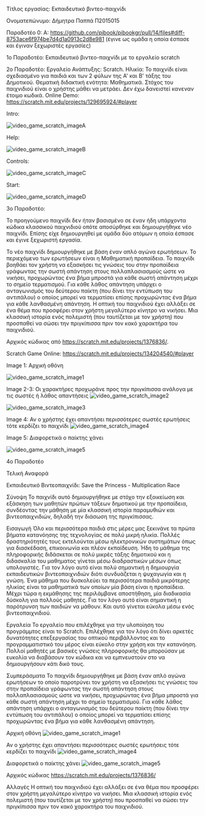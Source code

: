 Τίτλος εργασίας: Εκπαιδευτικό βιντεο-παιχνίδι

Ονοματεπώνυμο: Δήμητρα Παππά Π2015015

               

Παραδοτέο 0: 
Α: https://github.com/pibook/pibookgr/pull/14/files#diff-8753ace6f974be7d4d1a0913c2d8e981
(έγινε ως ομάδα η οποία έσπασε και έγιναν ξεχωριστές εργασίες)


1ο Παραδοτέο: Εκπαιδευτικό βιντεο-παιχνίδι με το εργαλείο scratch

2o Παραδοτέο: 
Εργαλείο Ανάπτυξης: Scratch. 
Ηλικία: Το παιχνίδι είναι σχεδιασμένο για παιδιά και των 2 φύλων της Α' και Β' τάξης του Δημοτικού. 
Θεματική διδακτική ενότητα: Μαθηματικά. 
Στόχος του παιχνιδιού είναι ο χρήστης μάθει να μετράει. Δεν έχω δανειστεί κανεναν έτοιμο κωδικά. 
Online Demo:  https://scratch.mit.edu/projects/129695924/#player

Intro:

![video_game_scratch_imageA](https://lh3.googleusercontent.com/-0y_s3kjd8a0/WEWx5j9s40I/AAAAAAAAAUQ/7120r7AP0oYRRKP9bo0Bs9T7_socOPoNgCJoC/w530-h421-p-rw/b1.png)

Help:

![video_game_scratch_imageB](https://lh3.googleusercontent.com/-ooPXLO5TyTI/WEWyE3ffrEI/AAAAAAAAAUo/7kNLxMfGNwwZOojxfRLZ3PkcNOEkUYbuQCJoC/w530-h422-p-rw/b2.png)

Controls:

![video_game_scratch_imageC](https://lh3.googleusercontent.com/-TV8jReb681Y/WEWyIF8g1tI/AAAAAAAAAVA/tou1T0EYYO8ZmWBxitR5w4Q1GfsaXD8GQCJoC/w530-h423-p-rw/b3.png)

Start:

![video_game_scratch_imageD](https://lh3.googleusercontent.com/-TS415Yl6RQI/WEWyLe6nHRI/AAAAAAAAAVc/o3FC7p7oOvgl2DmQ_1I_J4N6ukCYxDwLACJoC/w530-h422-p-rw/b4.png)








3ο Παραδοτέο:

Το προηγούμενο παιχνίδι δεν ήταν βασισμένο σε έναν ήδη υπάρχοντα κώδικα κλασσικού παιχνιδιού οπότε αποσύρθηκε και δημιουργήθηκε νέο παιχνίδι. Επίσης είχε δημιουργηθεί με ομάδα δύο ατόμων η οποία έσπασε και έγινε ξεχωριστή εργασία.


Το νέο παιχνίδι δημιουργήθηκε με βάση έναν απλό αγώνα ερωτήσεων. Το περιεχόμενο των ερωτήσεων είναι η Μαθηματική προπαίδεια. Το παιχνίδι βοηθάει τον χρήστη να εξασκήσει τις γνώσεις του στην προπαίδεια γράφωντας την σωστή απάντηση στους πολλαπλασιασμούς ώστε να νικήσει, προχωρώντας ένα βήμα μπροστά για κάθε σωστή απάντηση μέχρι το σημείο τερματισμού. Για κάθε λάθος απάντηση υπάρχει ο ανταγωνισμός του δεύτερου παίκτη (που δίνει την εντύπωση του αντιπάλου) ο οποίος μπορεί να τερματίσει επίσης προχωρώντας ένα βήμα για κάθε λανθασμένη απάντηση.
Η οπτική του παιχνιδιού έχει αλλάξει σε ένα θέμα που προσφέρει στον χρήστη μεγαλύτερο κίνητρο να νικήσει. Μια κλασσική ιστορία ενός πολεμιστή (που ταυτίζεται με τον χρήστη) που προσπαθεί να σώσει την πριγκίπισσα πριν τον κακό χαρακτήρα του παιχνιδιού.

Αρχικός κώδικας από https://scratch.mit.edu/projects/1376836/. 

Scratch Game Online: https://scratch.mit.edu/projects/134204540/#player



Image 1: Αρχική οθόνη 

![video_game_scratch_image1](https://lh3.googleusercontent.com/-AoT-ubFzVq8/WEWs_-wXPGI/AAAAAAAAAQc/Bvhr_-AMEWAFMVShsJMIo7akeMI50CfYACJoC/w530-h426-p-rw/1.png)


Image 2-3: Οι χαρακτήρες προχωράνε προς την πριγκίπισσα ανάλογα με τις σωστές ή λάθος απαντήσεις
![video_game_scratch_image2](https://lh3.googleusercontent.com/-sbkTfBJVaJY/WEWtie6XYjI/AAAAAAAAAQ4/cTbDXS0zSsw4cmO8eU_sRTR5FP14TJliACJoC/w530-h424-p-rw/2.png)

![video_game_scratch_image3](https://lh3.googleusercontent.com/-BAPvTjS2xNg/WEWuFQhfNCI/AAAAAAAAARY/UyD4CE16KMoW-ngBin_2sezBZE9XwD4rwCJoC/w530-h426-p-rw/3.png)


Image 4: Αν ο χρήστης έχει απαντήσει περισσότερες σωστές ερωτήσεις τότε κερδίζει το παιχνίδι
![video_game_scratch_image4](https://lh3.googleusercontent.com/-NiKu9kInSHA/WEWus2M7GKI/AAAAAAAAASo/PH26bt-QQVMxoLLEyRU4FwZZi-LB4XhUACJoC/w530-h425-p-rw/4.png)



Image 5: Διαφορετικά ο παίκτης χάνει

![video_game_scratch_image5](https://lh3.googleusercontent.com/-b2aZ_M__PDk/WEWuxS06OoI/AAAAAAAAAS0/WhVlAvv-HNAf9FMxsXWgjqh1VZEWDwECwCJoC/w530-h421-p-rw/5.png)



4ο Παραδοτέο

Τελική Αναφορά

Εκπαιδευτικό Βιντεοπαιχνίδι: Save the Princess - Multiplication Race

Σύνοψη 
Το παιχνίδι αυτό δημιουργήθηκε με στόχο την εξοικείωση και εξάσκηση των μαθητών πρώτων τάξεων δημοτικού με την προπαίδεια, συνδέοντας την μάθηση με μία κλασσική ιστορία παραμυθιών και βιντεοπαιχνιδιών, δηλαδή την διάσωση της πριγκίπισσας.

Εισαγωγή
Όλο και περισσότερα παιδιά στις μέρες μας ξεκινάνε τα πρώτα βήματα κατανόησης της τεχνολογίας σε πολύ μικρή ηλικία. Πολλές δραστηριότητές τους εκτελούνται μέσω ηλεκτρονικών συστημάτων όπως για διασκέδαση, επικοινωνία και πλέον εκπαίδευση. Ήδη το μάθημα της πληροφορικής διδάσκεται σε πολύ μικρές τάξης δημοτικού και η διδασκαλία του μαθηματος γίνεται μέσω διαδραστικών μέσων όπως υπολογιστές. Για τον λόγο αυτό είναι πολύ σημαντική η δημιουργία εκπαιδευτικών βιντεοπαιχνιδιών διότι συνδυάζεται η ψυχαγωγία και η γνώση. Ένα μάθημα που δυσκολεύει τα περισσότερα παιδιά μικρότερης ηλικίας είναι τα μαθηματικά των οποίων μία βάση είναι η προπαίδεια. Μέχρι τώρα η εκμάθησης της περιλάμβανε αποστήθηση, μία διαδικασία δύσκολη για πολλούς μαθητές. Για τον λόγο αυτό είναι σημαντική η παρότρυνση των παιδιών να μάθουν. Και αυτό γίνεται εύκολα μέσω ενός βιντεοπαιχνιδιού. 

Εργαλεία
Το εργαλείο που επιλέχθηκε για την υλοποίηση του προγράμμτος είναι το Scratch. Επιλέχθηκε για τον λόγο ότι δίνει αρκετές δυνατότητες επεξεργασίας του οπτικού περιβάλλοντος και το προγραμματιστικό του μέρος είναι εύκολο στην χρήση και την κατανόηση. Πολλοί μαθητές με βασικές γνώσεις πληροφορικής θα μπορούσαν με ευκολία να διαβάσουν τον κώδικα και να εμπνευστούν στο να δημιουργήσουν κάτι δικό τους.

Συμπεράσματα
Το  παιχνίδι δημιουργήθηκε με βάση έναν απλό αγώνα ερωτήσεων το οποίο παροτρύνει τον χρήστη να εξασκήσει τις γνώσεις του στην προπαίδεια γράφωντας την σωστή απάντηση στους πολλαπλασιασμούς ώστε να νικήσει, προχωρώντας ένα βήμα μπροστά για κάθε σωστή απάντηση μέχρι το σημείο τερματισμού. Για κάθε λάθος απάντηση υπάρχει ο ανταγωνισμός του δεύτερου παίκτη (που δίνει την εντύπωση του αντιπάλου) ο οποίος μπορεί να τερματίσει επίσης προχωρώντας ένα βήμα για κάθε λανθασμένη απάντηση.


Αρχική οθόνη 
![video_game_scratch_image1](https://lh3.googleusercontent.com/-AoT-ubFzVq8/WEWs_-wXPGI/AAAAAAAAAQc/Bvhr_-AMEWAFMVShsJMIo7akeMI50CfYACJoC/w530-h426-p-rw/1.png)

Αν ο χρήστης έχει απαντήσει περισσότερες σωστές ερωτήσεις τότε κερδίζει το παιχνίδι
![video_game_scratch_image4](https://lh3.googleusercontent.com/-NiKu9kInSHA/WEWus2M7GKI/AAAAAAAAASo/PH26bt-QQVMxoLLEyRU4FwZZi-LB4XhUACJoC/w530-h425-p-rw/4.png)

Διαφορετικά ο παίκτης χάνει
![video_game_scratch_image5](https://lh3.googleusercontent.com/-b2aZ_M__PDk/WEWuxS06OoI/AAAAAAAAAS0/WhVlAvv-HNAf9FMxsXWgjqh1VZEWDwECwCJoC/w530-h421-p-rw/5.png)


Αρχικός κώδικας 
https://scratch.mit.edu/projects/1376836/


Αλλαγές
Η οπτική του παιχνιδιού έχει αλλάξει σε ένα θέμα που προσφέρει στον χρήστη μεγαλύτερο κίνητρο να νικήσει. Μια κλασσική ιστορία ενός πολεμιστή (που ταυτίζεται με τον χρήστη) που προσπαθεί να σώσει την πριγκίπισσα πριν τον κακό χαρακτήρα του παιχνιδιού.




